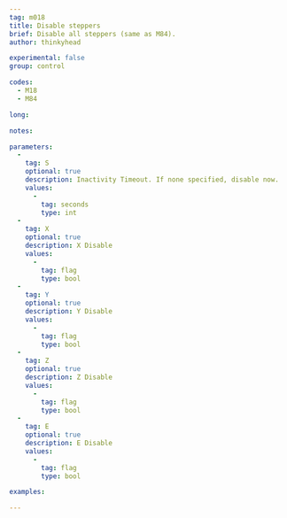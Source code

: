 ```yaml
---
tag: m018
title: Disable steppers
brief: Disable all steppers (same as M84).
author: thinkyhead

experimental: false
group: control

codes:
  - M18
  - M84

long:

notes:

parameters:
  -
    tag: S
    optional: true
    description: Inactivity Timeout. If none specified, disable now.
    values:
      -
        tag: seconds
        type: int
  -
    tag: X
    optional: true
    description: X Disable
    values:
      -
        tag: flag
        type: bool
  -
    tag: Y
    optional: true
    description: Y Disable
    values:
      -
        tag: flag
        type: bool
  -
    tag: Z
    optional: true
    description: Z Disable
    values:
      -
        tag: flag
        type: bool
  -
    tag: E
    optional: true
    description: E Disable
    values:
      -
        tag: flag
        type: bool

examples:

---
```


